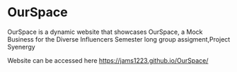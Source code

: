 # OurSpace
OurSpace is a dynamic website that showcases OurSpace, a Mock Business for the Diverse Influencers Semester long group assigment,Project Syenergy

Website can be accessed here
https://jams1223.github.io/OurSpace/ 
